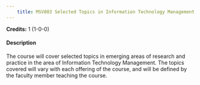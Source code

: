 ```yaml
---
    title: MSV803 Selected Topics in Information Technology Management
---
```

**Credits:** 1 (1-0-0)



#### Description 
The course will cover selected topics in emerging areas of research and practice in the area of Information Technology Management. The topics covered will vary with each offering of the course, and will be defined by the faculty member teaching the course.